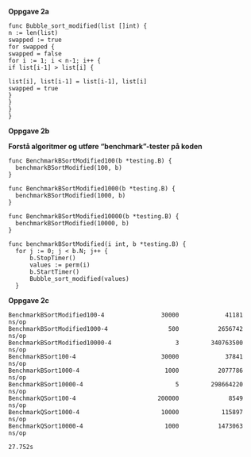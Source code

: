 **Oppgave 2a** 

	func Bubble_sort_modified(list []int) {
	n := len(list)
	swapped := true
	for swapped {
	swapped = false
	for i := 1; i < n-1; i++ {
	if list[i-1] > list[i] {

	list[i], list[i-1] = list[i-1], list[i]
	swapped = true
	}
	}
	}
	}

**Oppgave 2b**
  
  **Forstå algoritmer og utføre “benchmark”-tester på koden**
  
  ```
  func BenchmarkBSortModified100(b *testing.B) {
	benchmarkBSortModified(100, b)
}

func BenchmarkBSortModified1000(b *testing.B) {
	benchmarkBSortModified(1000, b)
}

func BenchmarkBSortModified10000(b *testing.B) {
	benchmarkBSortModified(10000, b)
}

func benchmarkBSortModified(i int, b *testing.B) {
	for j := 0; j < b.N; j++ {
		b.StopTimer()
		values := perm(i)
		b.StartTimer()
		Bubble_sort_modified(values)
    }
 
 ```
**Oppgave 2c**

```
BenchmarkBSortModified100-4                30000             41181 ns/op
BenchmarkBSortModified1000-4                 500           2656742 ns/op
BenchmarkBSortModified10000-4                  3         340763500 ns/op
BenchmarkBSort100-4                        30000             37841 ns/op
BenchmarkBSort1000-4                        1000           2077786 ns/op
BenchmarkBSort10000-4                          5         298664220 ns/op
BenchmarkQSort100-4                       200000              8549 ns/op
BenchmarkQSort1000-4                       10000            115897 ns/op
BenchmarkQSort10000-4                       1000           1473063 ns/op

27.752s
